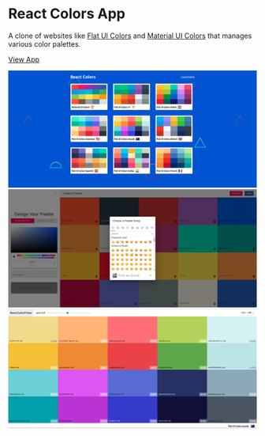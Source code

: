 # React Colors App

A clone of websites like [Flat UI Colors](https://flatuicolors.com) and [Material UI Colors](http://materialuicolors.co) that manages various color palettes.
 
[View App](https://redballoon24.github.io/react-colors/) 

![Alt Text](public/screenshots/palette_list.png)
![Alt Text](public/screenshots/create_sample.png)
![Alt Text](public/screenshots/color_picker.png)

